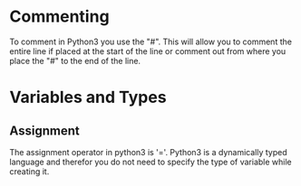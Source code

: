 # Commenting
To comment in Python3 you use the "#". This will allow you to comment the entire line if placed at the start of the line or comment out from where you place the "#" to the end of the line.

# Variables and Types

## Assignment
The assignment operator in python3 is '='. Python3 is a dynamically typed language and therefor you do not need to specify the type of variable while creating it.


